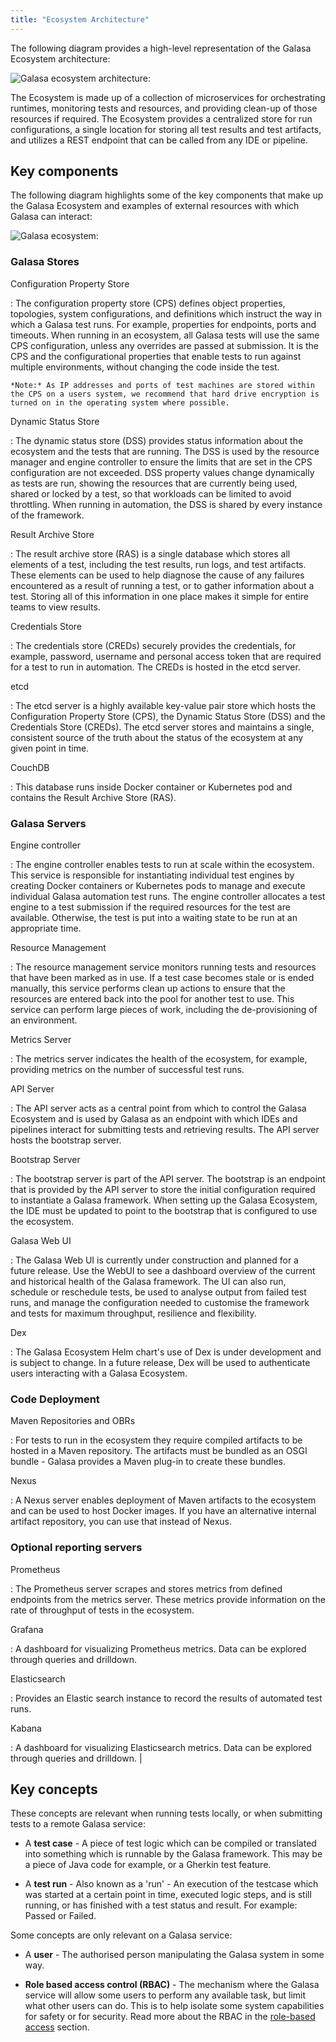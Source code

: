 ```yaml
---
title: "Ecosystem Architecture"
---
```


The following diagram provides a high-level representation of the Galasa Ecosystem architecture:

![Galasa ecosystem architecture:](ecosystem-overview-new.svg)


The Ecosystem is made up of a collection of microservices for orchestrating runtimes, monitoring tests and resources, and providing clean-up of those resources if required. The Ecosystem provides a centralized store for run configurations, a single location for storing all test results and test artifacts, and utilizes a REST endpoint that can be called from any IDE or pipeline. 


## Key components

The following diagram highlights some of the key components that make up the Galasa Ecosystem and examples of external resources with which Galasa can interact:

![Galasa ecosystem:](galasa-ecosystem-architecture-new.svg)


### Galasa Stores

Configuration Property Store

:   The configuration property store (CPS)
    defines object properties, topologies, system configurations, and definitions which instruct the way in which a Galasa test runs. For example, properties for endpoints, ports and timeouts. When running in an ecosystem, all Galasa tests will use the same CPS configuration, unless any overrides are passed at submission. It is the CPS and the configurational properties that enable tests to run against multiple environments, without changing the code inside the test.

    *Note:* As IP addresses and ports of test machines are stored within the CPS on a users system, we recommend that hard drive encryption is turned on in the operating system where possible.


Dynamic Status Store

:   The dynamic status store (DSS)
    provides status information about the ecosystem and the tests that are running. The DSS is used by the resource manager and engine controller to ensure the limits that are set in the CPS configuration are not exceeded. DSS property values change dynamically as tests are run, showing the resources that are currently being used, shared or locked by a test, so that workloads can be limited to avoid throttling. When running in automation, the DSS is shared by every instance of the framework.


Result Archive Store

:   The result archive store (RAS)
    is a single database which stores all elements of a test, including the test results, run logs, and test artifacts. These elements can be used to help diagnose the cause of any failures encountered as a result of running a test, or to gather information about a test.  Storing all of this information in one place makes it simple for entire teams to view results.


Credentials Store

:   The credentials store (CREDs)
    securely provides the credentials, for example, password, username and personal access token that are required for a test to run in automation. The CREDs is hosted in the etcd server.


etcd

:   The etcd server
    is a highly available key-value pair store which hosts the Configuration Property Store (CPS), the Dynamic Status Store (DSS) and the Credentials Store (CREDs). The etcd server stores and maintains a single, consistent source of the truth about the status of the ecosystem at any given point in time.


CouchDB

:   This database runs inside Docker container or
    Kubernetes pod and contains the Result Archive Store (RAS).


### Galasa Servers

Engine controller

:   The engine controller
    enables tests to run at scale within the ecosystem. This service is responsible for instantiating individual test engines by creating Docker containers or Kubernetes pods to manage and execute individual Galasa automation test runs. The engine controller allocates a test engine to a test submission if the required resources for the test are available. Otherwise, the test is put into a waiting state to be run at an appropriate time.


Resource Management

:   The resource management service
    monitors running tests and resources that have been marked as in use. If a test case becomes stale or is ended manually, this service performs clean up actions to ensure that the resources are entered back into the pool for another test to use. This service can perform large pieces of work, including the de-provisioning of an environment.


Metrics Server

:   The metrics server
    indicates the health of the ecosystem, for example, providing metrics on the number of successful test runs.


API Server

:   The API server
    acts as a central point from which to control the Galasa Ecosystem and is used by Galasa as an endpoint with which IDEs and pipelines interact for submitting tests and retrieving results. The API server hosts the bootstrap server.


Bootstrap Server

:   The bootstrap server
    is part of the API server. The bootstrap is an endpoint that is provided by the API server to store the initial configuration required to instantiate a Galasa framework. When setting up the Galasa Ecosystem, the IDE must be updated to point to the bootstrap that is configured to use the ecosystem.


Galasa Web UI

:   The Galasa Web UI
    is currently under construction and planned for a future release. Use the WebUI to see a dashboard overview of the current and historical health of the Galasa framework. The UI can also run, schedule or reschedule tests, be used to analyse output from failed test runs, and manage the configuration needed to customise the framework and  tests for maximum throughput, resilience and flexibility.


Dex

:   The Galasa Ecosystem Helm chart's use of Dex
    is under development and is subject to change. In a future release, Dex will be used to authenticate users interacting with a Galasa Ecosystem.


### Code Deployment

Maven Repositories and OBRs

:   For tests to run in the ecosystem
    they require compiled artifacts to be hosted in a Maven repository. The artifacts must be bundled as an OSGI bundle -  Galasa provides a Maven plug-in to create these bundles.


Nexus

:   A Nexus server
    enables deployment of Maven artifacts to the ecosystem and can be used to host Docker images. If you have an alternative internal artifact repository, you can use that instead of Nexus.


### Optional reporting servers

Prometheus

:   The Prometheus server
    scrapes and stores metrics from defined endpoints from the metrics server. These metrics provide information on the rate of  throughput of tests in the ecosystem.


Grafana

:   A dashboard for visualizing Prometheus metrics.
    Data can be explored through queries and drilldown.


Elasticsearch

:   Provides an Elastic search instance
    to record the results of automated test runs.


Kabana

:   A dashboard for visualizing Elasticsearch metrics.
    Data can be explored through queries and drilldown.       |


## Key concepts

These concepts are relevant when running tests locally, or when submitting tests to a remote Galasa service:

- A **test case** - A piece of test logic which can be compiled or translated into something which is runnable by the Galasa framework. This may be a piece of Java code for example, or a Gherkin test feature.

- A **test run** - Also known as a 'run' - An execution of the testcase which was started at a certain point in time, executed logic steps, and is still running, or has finished with a test status and result. For example: Passed or Failed.


Some concepts are only relevant on a Galasa service:

- A **user** - The authorised person manipulating the Galasa system in some way.

- **Role based access control (RBAC)** - The mechanism where the Galasa service will allow some users to perform any available task, but limit what other users can do. This is to help isolate some system capabilities for safety or for security. Read more about the RBAC in the [role-based access](./ecosystem-role-based-access.md) section.

